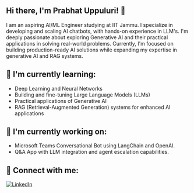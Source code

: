 ## Hi there, I'm Prabhat Uppuluri! 👋
I am an aspiring AI/ML Engineer studying at IIT Jammu. I specialize in developing and scaling AI chatbots, with hands-on experience in LLM's. I'm deeply passionate about exploring Generative AI and their practical applications in solving real-world problems. Currently, I'm focused on building production-ready AI solutions while expanding my expertise in generative AI and RAG systems.


## 🌱 I'm currently learning:

- Deep Learning and Neural Networks
- Building and fine-tuning Large Language Models (LLMs)
- Practical applications of Generative AI
- RAG (Retrieval-Augmented Generation) systems for enhanced AI applications

## 🔭 I'm currently working on:
- Microsoft Teams Conversational Bot using LangChain and OpenAI.
- Q&A App with LLM integration and agent escalation capabilities.

## 🤝 Connect with me:
[![LinkedIn](https://img.shields.io/badge/LinkedIn-0077B5?style=for-the-badge&logo=linkedin&logoColor=white)](https://linkedin.com/in/prabhatuppuluri)
